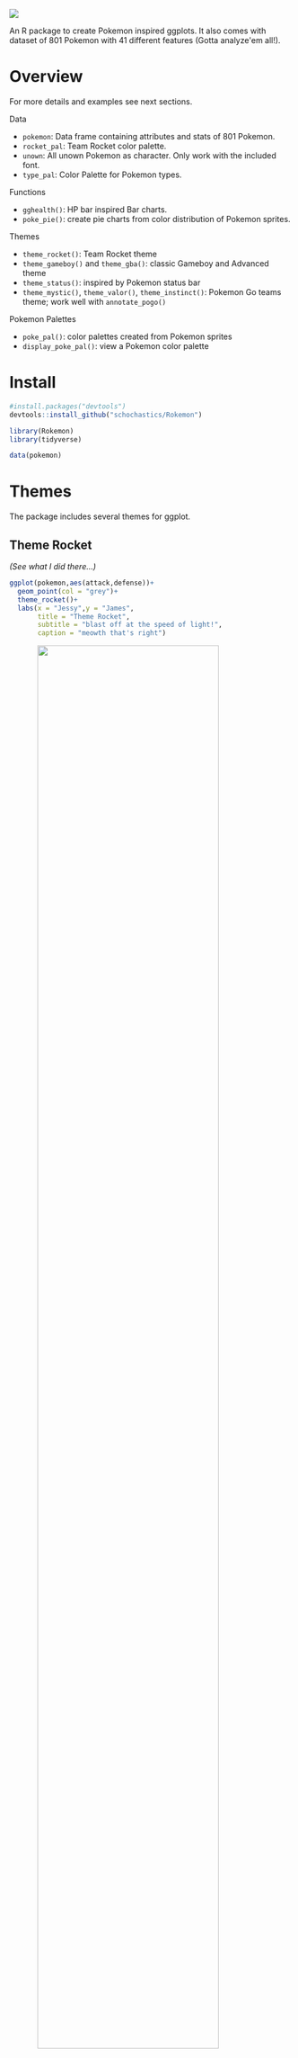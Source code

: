 <!-- README.md is generated from README.Rmd. Please edit that file -->
![](rokemon.png)

An R package to create Pokemon inspired ggplots. It also comes with dataset of 801 Pokemon with 41 different features (Gotta analyze'em all!).

Overview
========

For more details and examples see next sections.

Data

-   `pokemon`: Data frame containing attributes and stats of 801 Pokemon.
-   `rocket_pal`: Team Rocket color palette.
-   `unown`: All unown Pokemon as character. Only work with the included font.
-   `type_pal`: Color Palette for Pokemon types.

Functions

-   `gghealth()`: HP bar inspired Bar charts.
-   `poke_pie()`: create pie charts from color distribution of Pokemon sprites.

Themes

-   `theme_rocket()`: Team Rocket theme
-   `theme_gameboy()` and `theme_gba()`: classic Gameboy and Advanced theme
-   `theme_status()`: inspired by Pokemon status bar
-   `theme_mystic()`, `theme_valor()`, `theme_instinct()`: Pokemon Go teams theme; work well with `annotate_pogo()`

Pokemon Palettes

-   `poke_pal()`: color palettes created from Pokemon sprites
-   `display_poke_pal()`: view a Pokemon color palette

Install
=======

``` r
#install.packages("devtools")
devtools::install_github("schochastics/Rokemon")
```

``` r
library(Rokemon)
library(tidyverse)

data(pokemon)
```

Themes
======

The package includes several themes for ggplot.

Theme Rocket
------------

*(See what I did there...)*

``` r
ggplot(pokemon,aes(attack,defense))+
  geom_point(col = "grey")+
  theme_rocket()+
  labs(x = "Jessy",y = "James",
       title = "Theme Rocket",
       subtitle = "blast off at the speed of light!",
       caption = "meowth that's right")
```

<img src="figures/theme-rocket-1.png" width="80%" style="display: block; margin: auto;" />

Gamyboy theme
-------------

If you want to get nostalgic.

``` r
ggplot(pokemon,aes(attack,defense))+
  geom_point(shape = 15,col = "#006400",size=2)+
  theme_gameboy()+
  labs(title = "Classic Gameboy Theme")
```

<img src="figures/theme-gameboy-1.png" width="80%" style="display: block; margin: auto;" />

``` r
ggplot(pokemon,aes(attack,defense))+
  geom_point(shape = 15,col = "#27408B",size=2)+
  theme_gba()+
  labs(title = "Gameboy Advanced Theme")
```

<img src="figures/theme-gba-1.png" width="80%" style="display: block; margin: auto;" />

Status theme and HP bar chart
-----------------------------

A theme inspired by HP bar in older Pokemon games. The theme is used in `gghealth`, a function that plots bar charts in HP bar style.

``` r
pokemon[1:10,] %>% 
  gghealth("name","base_total",init.size = 5)+
  labs(x="",y="Stats Total")
```

<img src="figures/gghealth-1.png" width="80%" style="display: block; margin: auto;" />

Pokemon Go
----------

Annotate your plots with the logo of your favorite Pokémon Go team.

``` r

p1 <- pokemon %>%
  dplyr::filter(type1=="water") %>%
  ggplot(aes(defense,attack))+geom_point()+annotate_pogo(team = "mystic")+theme_mystic()+
  labs(title="Team Mystic",subtitle="Water Pokemon")

p2 <- pokemon %>%
  dplyr::filter(type1=="fire") %>%
  ggplot(aes(defense,attack))+geom_point()+annotate_pogo(team = "valor")+theme_valor()+
  labs(title="Team Valor",subtitle="Fire Pokemon")

p3 <- pokemon %>%
  dplyr::filter(type1=="electric") %>%
  ggplot(aes(defense,attack))+geom_point()+annotate_pogo(team = "instinct")+theme_instinct()+
  labs(title="Team Instinct",subtitle="Electric Pokemon")

gridExtra::grid.arrange(grobs=list(p1,p2,p3),ncol=3)
```

<img src="figures/pogo-teams-1.png" width="80%" style="display: block; margin: auto;" />

Poke Pie
========

Create pie charts of the color distribution of Pokemon sprites. Download all sprites, for example from [here](https://github.com/PokeAPI/sprites).

``` r
#basic usage
poke_pie(path_to_sprites,pokemon_name)
```

![](figures/poke-pies.png)

The function is a reimplementation of [this](https://gist.github.com/need12648430/4d681c9d1b18745ce159) code, which was posted on [reddit](https://www.reddit.com/r/pokemon/comments/2ey1pw/last_night_i_wrote_a_processing_script_that/ck45c21/) a while ago.

Color Palettes
==============

The package also includes color palettes, which were automatically generated from all 801 pokemon sprites.

``` r
poke_pal(name,n)
display_poke_pal(name)
```

![](figures/palettes.png)

Additionally there is also a palette for Team Rocket (`rocket_pal`) and the Pokemon Types (`type_pal`). ![](figures/rocket-type-pal.png)

I did not check all Pokemon palettes, so there may well be some meaningless ones. A better alternative would be to use the dedicated package `palettetown`. See the github [repo](https://github.comt/imcdlucas/palettetown) for help.

``` r
install.packages('palettetown')
```

Fonts
=====

The package uses an old school gameboy font for some of its themes, which can be download [here](https://github.com/Superpencil/pokemon-font/releases/tag/v1.8.1).

In order to use the font in R you need the `extrafont` package.

``` r
#install.packages("extrafont")
extrafont::font_import() #only run ones
extrafont::loadfonts()
```

Alternatively, you can use the function `import_pokefont()`.

``` r
import_pokefont()
```

Example use of data
===================

Using `theme_rocket()` to create an effectiveness table of Pokemon types.

``` r
pokemon %>%
  distinct(type1,.keep_all=TRUE) %>%
  select(defender = type1,against_bug:against_water) %>%
  gather(attacker,effect,against_bug:against_water) %>%
  mutate(attacker = str_replace_all(attacker,"against_",""))  %>%
  ggplot(aes(y=attacker,x=defender,fill=factor(effect)))+
  geom_tile()+
  geom_text(aes(label=ifelse(effect!=1,effect,"")))+
  scale_fill_manual(values=c("#8B1A1A", "#CD2626", "#EE2C2C", "#FFFFFF", "#00CD00", "#008B00"))+
  theme_rocket(legend.position="none")+
  labs(title="Effectiveness Table")
```

<img src="figures/effectiveness-1.png" width="80%" style="display: block; margin: auto;" />

Addendum
========

-   Logo generated with [fontmeme](https://fontmeme.com/pokemon-font/)
-   Pogo Logos downloaded [here](https://dribbble.com/shots/2831980-Pok-mon-GO-Team-Logos-Vector-Download)
-   Pokémon data download from [Kaggle](https://www.kaggle.com/rounakbanik/pokemon), originally scraped from [serebii.net](http://serebii.net/)
-   Sprites for `poke_pie` can be found [here](https://github.com/PokeAPI/sprites)
